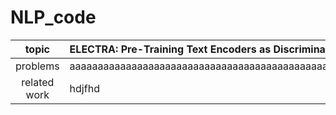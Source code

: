 # NLP_code
| topic | ELECTRA: Pre-Training Text Encoders as Discriminators Rather Than Generators  |
|:------:|:-----|
|problems| aaaaaaaaaaaaaaaaaaaaaaaaaaaaaaaaaaaaaaaaaaaaaaaaaaaaaaaaaaaaaaaaaaaaaaaaaaaaaaaaaaaaaaaaaaaaaaaaaaaaaaaaaaaaaaaaaaaaaaaaaaaaaaaaaaaaaaaaaaaaaaaaaaaaaaaaaaaaaaaaaaaaaaaaaaaaaaaa|
|related work|hdjfhd|

